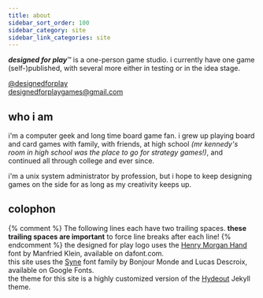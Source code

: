 ```yaml
---
title: about
sidebar_sort_order: 100
sidebar_category: site
sidebar_link_categories: site
---
```


_**designed for play**_&trade; is a one-person game studio.  i currently have one game (self-)published, with several more either in testing or in the idea stage.

[@designedforplay](https://twitter.com/designedforplay)  
[designedforplaygames@gmail.com](mailto:designedforplaygames@gmail.com)

## who i am

i'm a computer geek and long time board game fan.  i grew up playing board and card games with family, with friends, at high school _(mr kennedy's room in high school was the place to go for strategy games!)_, and continued all through college and ever since.

i'm a unix system administrator by profession, but i hope to keep designing games on the side for as long as my creativity keeps up.

## colophon

{% comment %}
The following lines each have two trailing spaces.  **these trailing spaces are important** to force line breaks after each line!
{% endcomment %}
the designed for play logo uses the [Henry Morgan Hand](https://www.dafont.com/henry-morgan-hand.font) font by Manfried Klein, available on dafont.com.  
this site uses the [Syne](https://fonts.google.com/specimen/Syne) font family by Bonjour Monde and Lucas Descroix, available on Google Fonts.  
the theme for this site is a highly customized version of the [Hydeout](https://github.com/fongandrew/hydeout) Jekyll theme.  
